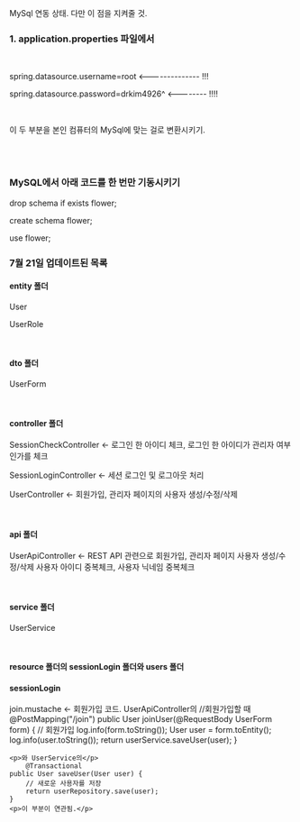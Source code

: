 MySql 연동 상태. 다만 이 점을 지켜줄 것.

<h3> 1. application.properties 파일에서 </h3><br>

<p>spring.datasource.username=root <-------------- !!!</p>
<p>spring.datasource.password=drkim4926^ <-------- !!!!</p><br>

<p>이 두 부분을 본인 컴퓨터의 MySql에 맞는 걸로 변환시키기.</p><br><br>

<h3>MySQL에서 아래 코드를 한 번만 기동시키기</h3>
<p>drop schema if exists flower;</p>
<p>create schema flower;</p>
<p>use flower;</p>


<h3> 7월 21일 업데이트된 목록</h3>
<h4>entity 폴더</h4>
<p>User</p>
<p>UserRole</p>
<br>
<h4>dto 폴더</h4>
<p>UserForm</p>
<br>
<h4>controller 폴더</h4>
<p>SessionCheckController <- 로그인 한 아이디 체크, 로그인 한 아이디가 관리자 여부인가를 체크</p>
<p>SessionLoginController <- 세션 로그인 및 로그아웃 처리</p>
<p>UserController <- 회원가입, 관리자 페이지의 사용자 생성/수정/삭제</p>
<br>
<h4>api 폴더</h4>
<p>UserApiController <- REST API 관련으로 회원가입, 관리자 페이지 사용자 생성/수정/삭제 사용자 아이디 중복체크, 사용자 닉네임 중복체크</p>
<br>
<h4>service 폴더</h4>
<p>UserService</p>
<br>
<h4>resource 폴더의 sessionLogin 폴더와 users 폴더</h4>
<h4>sessionLogin</h4>
<p>join.mustache <- 회원가입 코드. UserApiController의 
    //회원가입할 때
    @PostMapping("/join")
    public User joinUser(@RequestBody UserForm form) {
        // 회원가입
        log.info(form.toString());
        User user = form.toEntity();
        log.info(user.toString());
        return userService.saveUser(user);
    }

</p>

    <p>와 UserService의</p>
        @Transactional
    public User saveUser(User user) {
        // 새로운 사용자를 저장
        return userRepository.save(user);
    }
    <p>이 부분이 연관됨.</p>


